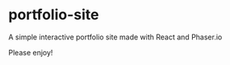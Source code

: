 # portfolio-site

A simple interactive portfolio site made with React and Phaser.io


Please enjoy! 